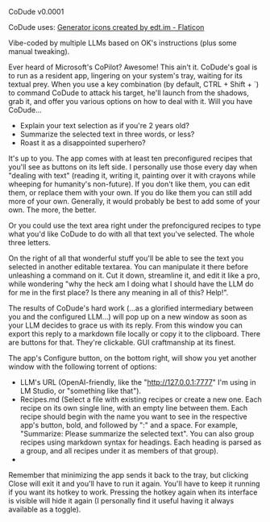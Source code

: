 CoDude v0.0001

CoDude uses:
<a href="https://www.flaticon.com/free-icons/generator" title="generator icons">Generator icons created by edt.im - Flaticon</a>

Vibe-coded by multiple LLMs based on OK's instructions (plus some manual tweaking).

Ever heard of Microsoft's CoPilot? Awesome! This ain't it. CoDude's goal is to run as a resident app, lingering on your system's tray, waiting for its textual prey. When you use a key combination (by default, CTRL + Shift + `) to command CoDude to attack his target, he'll launch from the shadows, grab it, and offer you various options on how to deal with it. Will you have CoDude...

- Explain your text selection as if you're 2 years old?
- Summarize the selected text in three words, or less?
- Roast it as a disappointed superhero?

It's up to you. The app comes with at least ten preconfigured recipes that you'll see as buttons on its left side. I personally use those every day when "dealing with text" (reading it, writing it, painting over it with crayons while wheeping for humanity's non-future). If you don't like them, you can edit them, or replace them with your own. If you do like them you can still add more of your own. Generally, it would probably be best to add some of your own. The more, the better.

Or you could use the text area right under the prefoncigured recipes to type what you'd like CoDude to do with all that text you've selected. The whole three letters.

On the right of all that wonderful stuff you'll be able to see the text you selected in another editable textarea. You can manipulate it there before unleashing a command on it. Cut it down, streamline it, and edit it like a pro, while wondering "why the heck am I doing what I should have the LLM do for me in the first place? Is there any meaning in all of this? Help!".

The results of CoDude's hard work (...as a glorified intermediary between you and the configured LLM...) will pop up on a new window as soon as your LLM decides to grace us with its reply. From this window you can export this reply to a markdown file locally or copy it to the clipboard. There are buttons for that. They're clickable. GUI craftmanship at its finest.

The app's Configure button, on the bottom right, will show you yet another window with the following torrent of options:

- LLM's URL (OpenAI-friendly, like the "http://127.0.0.1:7777" I'm using in LM Studio, or "something like that").
- Recipes.md (Select a file with existing recipes or create a new one. Each recipe on its own single line, with an empty line between them. Each recipe should begin with the name you want to see in the respective app's button, bold, and followed by ":" and a space. For example, "Summarize: Please summarize the selected text". You can also group recipes using markdown syntax for headings. Each heading is parsed as a group, and all recipes under it as members of that group).
- 

Remember that minimizing the app sends it back to the tray, but clicking Close will exit it and you'll have to run it again. You'll have to keep it running if you want its hotkey to work. Pressing the hotkey again when its interface is visible will hide it again (I personally find it useful having it always available as a toggle).
